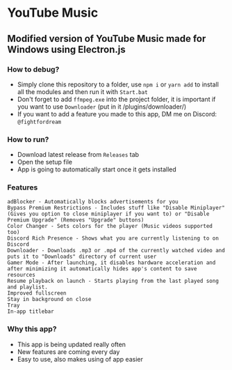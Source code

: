 # YouTube Music
## Modified version of YouTube Music made for Windows using Electron.js
### How to debug?
- Simply clone this repository to a folder, use `npm i` or `yarn add` to install all the modules and then run it with `Start.bat`
- Don't forget to add `ffmpeg.exe` into the project folder, it is important if you want to use `Downloader` (put in it /plugins/downloader/)
- If you want to add a feature you made to this app, DM me on Discord: `@fightfordream`

### How to run?
- Download latest release from `Releases` tab
- Open the setup file
- App is going to automatically start once it gets installed

### Features
```
adBlocker - Automatically blocks advertisements for you
Bypass Premium Restrictions - Includes stuff like "Disable Miniplayer" (Gives you option to close miniplayer if you want to) or "Disable Premium Upgrade" (Removes "Upgrade" buttons)
Color Changer - Sets colors for the player (Music videos supported too)
Discord Rich Presence - Shows what you are currently listening to on Discord
Downloader - Downloads .mp3 or .mp4 of the currently watched video and puts it to "Downloads" directory of current user
Gamer Mode - After launching, it disables hardware acceleration and after minimizing it automatically hides app's content to save resources
Resume playback on launch - Starts playing from the last played song and playlist.
Improved fullscreen
Stay in background on close
Tray
In-app titlebar
```

### Why this app?
- This app is being updated really often
- New features are coming every day
- Easy to use, also makes using of app easier
